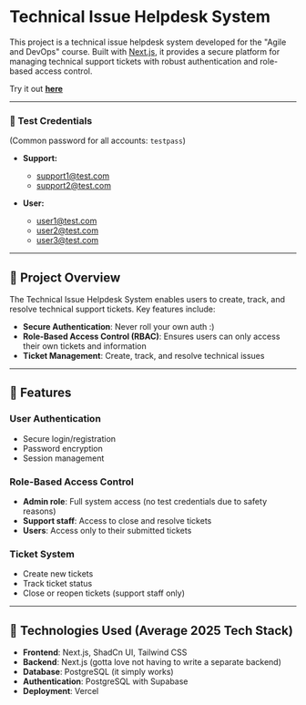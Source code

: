 # Technical Issue Helpdesk System

This project is a technical issue helpdesk system developed for the "Agile and DevOps" course. Built with [Next.js](https://nextjs.org), it provides a secure platform for managing technical support tickets with robust authentication and role-based access control.

Try it out [**here**](https://sappot.vercel.app/)

---

### 🔐 Test Credentials

(Common password for all accounts: `testpass`)

- **Support:**
  - support1@test.com
  - support2@test.com

- **User:**
  - user1@test.com
  - user2@test.com
  - user3@test.com

---

## 📌 Project Overview

The Technical Issue Helpdesk System enables users to create, track, and resolve technical support tickets. Key features include:

- **Secure Authentication**: Never roll your own auth :)
- **Role-Based Access Control (RBAC)**: Ensures users can only access their own tickets and information
- **Ticket Management**: Create, track, and resolve technical issues

---

## 🚀 Features

### **User Authentication**

- Secure login/registration  
- Password encryption  
- Session management  

### **Role-Based Access Control**

- **Admin role**: Full system access (no test credentials due to safety reasons)  
- **Support staff**: Access to close and resolve tickets  
- **Users**: Access only to their submitted tickets  

### **Ticket System**

- Create new tickets  
- Track ticket status  
- Close or reopen tickets (support staff only)  

---

## 🧰 Technologies Used (Average 2025 Tech Stack)

- **Frontend**: Next.js, ShadCn UI, Tailwind CSS  
- **Backend**: Next.js (gotta love not having to write a separate backend)  
- **Database**: PostgreSQL (it simply works)  
- **Authentication**: PostgreSQL with Supabase  
- **Deployment**: Vercel  
